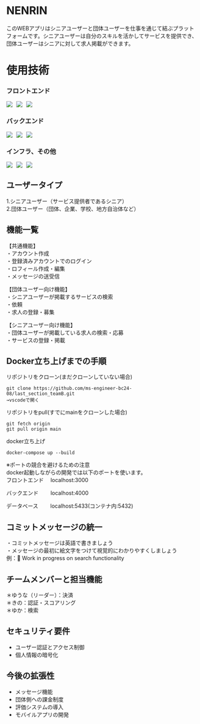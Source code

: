 # NENRIN
このWEBアプリはシニアユーザーと団体ユーザーを仕事を通じて結ぶプラットフォームです。シニアユーザーは自分のスキルを活かしてサービスを提供でき、団体ユーザーはシニアに対して求人掲載ができます。

# 使用技術

### フロントエンド
<div style="display: flex; gap: 10px;">
    <img src="https://img.shields.io/badge/-Next.js-000000.svg?logo=next.js&style=for-the-badge">
    <img src="https://img.shields.io/badge/-Typescript-007ACC.svg?logo=typescript&style=for-the-badge">
    <img src="https://img.shields.io/badge/-React-61DAFB.svg?logo=react&style=for-the-badge">
</div>

### バックエンド
<div style="display: flex; gap: 10px;">
    <img src="https://img.shields.io/badge/-Python-3776AB.svg?logo=python&style=for-the-badge">
    <img src="https://img.shields.io/badge/-Flask-000000.svg?logo=flask&style=for-the-badge">
    <img src="https://img.shields.io/badge/-Postgresql-336791.svg?logo=postgresql&style=for-the-badge">
</div>

### インフラ、その他
<div style="display: flex; gap: 10px;">
    <img src="https://img.shields.io/badge/-Docker-1488C6.svg?logo=docker&style=for-the-badge">
    <img src="https://img.shields.io/badge/-Github-181717.svg?logo=github&style=for-the-badge">
    <img src="https://img.shields.io/badge/-Firebase-FFCA28.svg?logo=firebase&style=for-the-badge">
</div>

## ユーザータイプ
1.シニアユーザー（サービス提供者であるシニア）  
2.団体ユーザー（団体、企業、学校、地方自治体など）

## 機能一覧
【共通機能】  
・アカウント作成  
・登録済みアカウントでのログイン  
・ロフィール作成・編集  
・メッセージの送受信   

【団体ユーザー向け機能】  
・シニアユーザーが掲載するサービスの検索  
・依頼  
・求人の登録・募集  

【シニアユーザー向け機能】  
・団体ユーザーが掲載している求人の検索・応募  
・サービスの登録・掲載   

## Docker立ち上げまでの手順

リポジトリをクローン(まだクローンしていない場合)
```
git clone https://github.com/ms-engineer-bc24-08/last_section_teamB.git
→vscodeで開く
```
リポジトリをpull(すでにmainをクローンした場合)
```
git fetch origin
git pull origin main
```
docker立ち上げ
```
docker-compose up --build
```

※ポートの競合を避けるための注意  
docker起動しながらの開発では以下のポートを使います。  
フロントエンド　 localhost:3000  

バックエンド　　 localhost:4000  

データベース　　 localhost:5433(コンテナ内:5432)  


## コミットメッセージの統一

・コミットメッセージは英語で書きましょう  
・メッセージの最初に絵文字をつけて視覚的にわかりやすくしましょう  
例：🚧 Work in progress on search functionality  

## チームメンバーと担当機能
＊ゆうな（リーダー）：決済  
＊きの：認証・スコアリング  
＊ゆか：検索  

## セキュリティ要件

- ユーザー認証とアクセス制御
- 個人情報の暗号化

## 今後の拡張性

- メッセージ機能
- 団体側への課金制度
- 評価システムの導入
- モバイルアプリの開発

